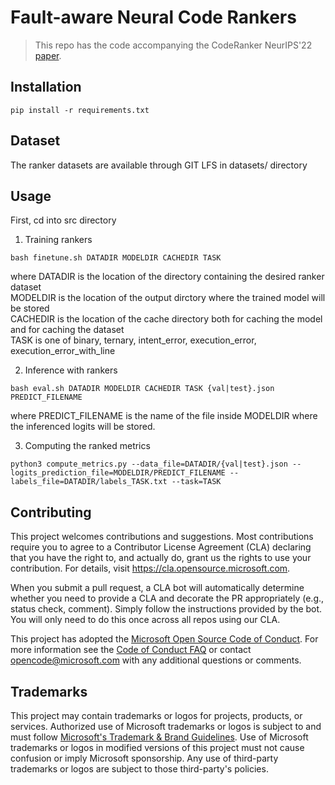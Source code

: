 # Fault-aware Neural Code Rankers

> This repo has the code accompanying the CodeRanker NeurIPS'22 [paper](https://arxiv.org/pdf/2206.03865.pdf). 

## Installation
```
pip install -r requirements.txt
```

## Dataset 
The ranker datasets are available through GIT LFS in datasets/ directory


## Usage
First, cd into src directory

1. Training rankers
```
bash finetune.sh DATADIR MODELDIR CACHEDIR TASK
```
where DATADIR is the location of the directory containing the desired ranker dataset  
MODELDIR is the location of the output dirctory where the trained model will be stored  
CACHEDIR is the location of the cache directory both for caching the model and for caching the dataset  
TASK is one of binary, ternary, intent_error, execution_error, execution_error_with_line

2. Inference with rankers
```
bash eval.sh DATADIR MODELDIR CACHEDIR TASK {val|test}.json PREDICT_FILENAME
```
where PREDICT_FILENAME is the name of the file inside MODELDIR where the inferenced logits will be stored. 

3. Computing the ranked metrics
```
python3 compute_metrics.py --data_file=DATADIR/{val|test}.json --logits_prediction_file=MODELDIR/PREDICT_FILENAME --labels_file=DATADIR/labels_TASK.txt --task=TASK
```


## Contributing

This project welcomes contributions and suggestions.  Most contributions require you to agree to a
Contributor License Agreement (CLA) declaring that you have the right to, and actually do, grant us
the rights to use your contribution. For details, visit https://cla.opensource.microsoft.com.

When you submit a pull request, a CLA bot will automatically determine whether you need to provide
a CLA and decorate the PR appropriately (e.g., status check, comment). Simply follow the instructions
provided by the bot. You will only need to do this once across all repos using our CLA.

This project has adopted the [Microsoft Open Source Code of Conduct](https://opensource.microsoft.com/codeofconduct/).
For more information see the [Code of Conduct FAQ](https://opensource.microsoft.com/codeofconduct/faq/) or
contact [opencode@microsoft.com](mailto:opencode@microsoft.com) with any additional questions or comments.

## Trademarks

This project may contain trademarks or logos for projects, products, or services. Authorized use of Microsoft 
trademarks or logos is subject to and must follow 
[Microsoft's Trademark & Brand Guidelines](https://www.microsoft.com/en-us/legal/intellectualproperty/trademarks/usage/general).
Use of Microsoft trademarks or logos in modified versions of this project must not cause confusion or imply Microsoft sponsorship.
Any use of third-party trademarks or logos are subject to those third-party's policies.
